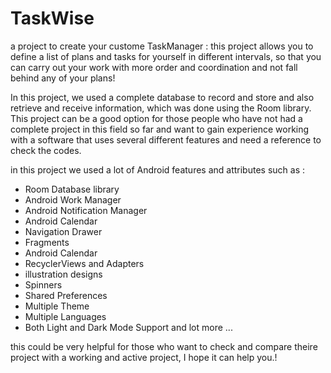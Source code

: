 # TaskWise
a project to create your custome TaskManager :
this project allows you to define a list of plans and tasks for yourself in different intervals, so that you can carry out your work with more order and coordination and not fall behind any of your plans!

In this project, we used a complete database to record and store and also retrieve and receive information, which was done using the Room library.
This project can be a good option for those people who have not had a complete project in this field so far and want to gain experience working with a software that uses several different features and need a reference to check the codes.

in this project we used a lot of Android features and attributes such as :
- Room Database library
- Android Work Manager
- Android Notification Manager
- Android Calendar
- Navigation Drawer
- Fragments
- Android Calendar
- RecyclerViews and Adapters
- illustration designs
- Spinners
- Shared Preferences
- Multiple Theme
- Multiple Languages
- Both Light and Dark Mode Support
  and lot more ...


this could be very helpful for those who want to check and compare theire project with a working and active project, I hope it can help you.!
